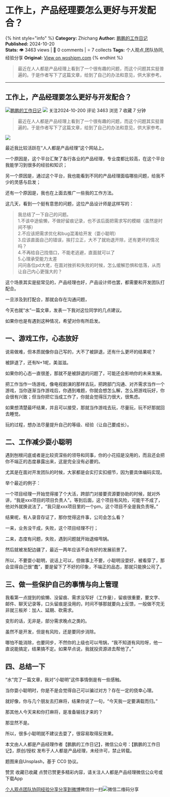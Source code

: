 # 工作上，产品经理要怎么更好与开发配合？
{% hint style="info" %}
**Category:** Zhichang
**Author:** [鹏鹏的工作日记](https://www.woshipm.com/u/1593272)
**Published:** 2024-10-20  
**Stats:** 👁️ 3463 views | 💬 0 comments | ⭐ 7 collects
**Tags:** 个人观点,团队协同,经验分享
**Original:** [View on woshipm.com](https://www.woshipm.com/zhichang/6129683.html)
{% endhint %}
> 最近在人人都是产品经理上看到了一个很有趣的问题，而这个问题其实挺普遍的。于是作者写下了这篇文章，给到了自己的办法和意见，供大家参考。

---

## 工作上，产品经理要怎么更好与开发配合？

[![](https://static.woshipm.com/view/woshipm_api_def_20241023122149_4748.jpeg?imageView2/1/w/72/h/72/q/100)](https://www.woshipm.com/u/1593272)[鹏鹏的工作日记](https://www.woshipm.com/u/1593272) ![](https://static.woshipm.com/tag/1101_1@2x.png) 关注2024-10-200 评论 3463 浏览 7 收藏 7 分钟

> 最近在人人都是产品经理上看到了一个很有趣的问题，而这个问题其实挺普遍的。于是作者写下了这篇文章，给到了自己的办法和意见，供大家参考。

![](https://image.woshipm.com/2024/10/20/e98381ee-8e75-11ef-b0e5-00163e142b65.png)

最近我比较活跃在“人人都是产品经理”这个网站上。

一个原因是，这个平台汇聚了各行各业的产品经理，专业度都比较高，在这个平台我能学习到很多的经验和知识；

另一个原因是，通过这个平台，我也能看到不同的产品经理面临哪些问题，给我不少的灵感与启发；

还有一个原因是，我也在上面去推广一些我的工作方法。

这几天，看到一个挺有意思的问题，这位产品设计师是这样写的：

> 我总结了一下自己的问题。  
> 1.不该中途偷懒，不做好留痕记录，也不该后面把需求写的模糊（虽然是时间不够）  
> 2.不应该把需求优化和bug混淆给开发（耍小聪明）  
> 3.应该直面自己的错误，挨打立正，大不了就劝退开除，还有更坏的情况吗？  
> 4.不再给自己找借口，不能老逃避，直面就可以了  
> 5.心理承受能力太差  
> 问问各位pd大佬，在面对挫折和失败的时候，怎么缓解恐惧和低落，从而让自己内心更强大的？

这个场景其实是挺常见的，产品经理也好，产品设计师也罢，都需要和开发团队打配合。

一旦涉及到打配合，那就会存在沟通问题，

今天也就“水”一篇文章，发表一下我对这位同学的几点建议。

如果你也是有遇到这种情况，希望对你有所启发。

## 一、游戏工作，心态放好

说易做难，但本质就像你自己写的，大不了被辞退，还有什么更坏的结果呢？

被辞退了，还有N+1呢，美滋滋。

如果你的心态一直很差，那就不是被辞退的问题了，可能还会影响你的未来发展。

把工作当作一场游戏，像电视剧演的那样去玩，把跨部门沟通、对齐需求当作一个游戏，当你逐渐当作游戏后，你遇到难题，你就会想怎么解，怎么把游戏玩好，你会很有兴致；但当你把它当成工作了，你就会觉得压力很大，很焦虑。

如果想清楚最坏结果，并且可以接受，那就当作游戏去玩，尽量玩，玩不好那就回去睡觉。

玩的过程，想办法尽量提升自己的等级、经验（让自己要成长）。

## 二、工作减少耍小聪明

遇到刨根问底或者是比较资深些的领导和同事，你的小花招是没用的，而且还会把你不端正的态度暴露出来，这是完全没有必要的。

尤其是在面对开发团队的时候，大家都是会实打实扣细节，因为要具体编码实现。

举个最近的例子：

一个项目经理一开始觉得接了个大活，跨部门对接要资源要协助的时候，就对外讲，“我是xxx项目的项目负责人”。等到后面，这个项目有风险，可能干不成了，他对外就换说法了，“我只是xxx项目里的一个pm，这个项目不全是我负责呀。”

结果呢，有人录音存证了，那你觉得这件事，公司会怎么看？

一来，业务没干成，失败，这个项目经理不行；

二来，态度有问题，失败，遇到问题就开始退缩甩锅。

然后就被发配边疆了，最近一两年应该不会有好的发展前景了。

所以，不要耍小聪明，说话上可以，但做事上不要，小聪明没耍好，被看穿了，那会显得自己很“蠢”，要是留下了不好的印象，不端正的品态，那就只能换公司了。

## 三、做一些保护自己的事情与向上管理

我看第一点提到的偷懒、没留痕、需求没写好（工作量），留痕很重要，要文字、邮件、聊天记录等，口头留痕是没用的，时间不够那就要向上反馈，一般做不完无非就三板斧：加人、延期、砍需求。

变形的话，无非是，部分需求晚点之类的。

虽然不是开发，但是有风险，还是要同步消除。

哪怕不能消除，也要同步，不然你的上级也可以甩锅，“我不知道有风险呀，他一直说能搞定，结果搞不定。如果早点说，我就投资源进去帮他了。”

## 四、总结一下

“水”完了一篇文章，我对“小聪明”这件事情倒是有一些感触。

当你耍小聪明时，你是不是会觉得自己可以骗过对方？存在一定的侥幸心理。

就好像，你与几个朋友去打麻将，结果你说了一句，“今天我一定要满载而归。”

那其他人今天来和你打麻将，是准备输钱才来的？

那显然不是。

所以，很多小聪明就不建议去耍了，很容易取得反效果。

本文由人人都是产品经理作者【鹏鹏的工作日记】，微信公众号：【鹏鹏的工作日记】，原创/授权 发布于人人都是产品经理，未经许可，禁止转载。

题图来自Unsplash，基于 CC0 协议。

赞赏 收藏已收藏 点赞已赞更多精彩内容，请关注人人都是产品经理微信公众号或下载App

[个人观点](https://www.woshipm.com/tag/%e4%b8%aa%e4%ba%ba%e8%a7%82%e7%82%b9)[团队协同](https://www.woshipm.com/tag/%e5%9b%a2%e9%98%9f%e5%8d%8f%e5%90%8c)[经验分享](https://www.woshipm.com/tag/%e7%bb%8f%e9%aa%8c%e5%88%86%e4%ba%ab)[分享到微博](https://service.weibo.com/share/share.php?appkey=2775287854&title=工作上，产品经理要怎么更好与开发配合？&url=https://www.woshipm.com/zhichang/6129683.html&pic=https://image.woshipm.com/2024/10/20/e98381ee-8e75-11ef-b0e5-00163e142b65.png)微信扫一扫![微信二维码](https://api.pwmqr.com/qrcode/create/?url=https://www.woshipm.com/zhichang/6129683.html)分享